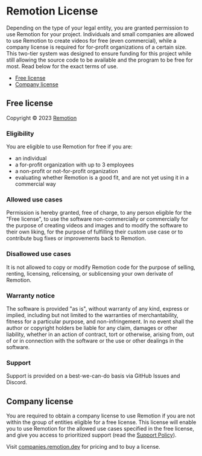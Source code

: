 # Remotion License

Depending on the type of your legal entity, you are granted permission to use Remotion for your project. Individuals and small companies are allowed to use Remotion to create videos for free (even commercial), while a company license is required for for-profit organizations of a certain size. This two-tier system was designed to ensure funding for this project while still allowing the source code to be available and the program to be free for most. Read below for the exact terms of use.

- [Free license](#free-license)
- [Company license](#company-license)

## Free license

Copyright © 2023 [Remotion](https://www.remotion.dev/)

### Eligibility

You are eligible to use Remotion for free if you are:

- an individual
- a for-profit organization with up to 3 employees
- a non-profit or not-for-profit organization
- evaluating whether Remotion is a good fit, and are not yet using it in a commercial way

### Allowed use cases

Permission is hereby granted, free of charge, to any person eligible for the "Free license", to use the software non-commercially or commercially for the purpose of creating videos and images and to modify the software to their own liking, for the purpose of fulfilling their custom use case or to contribute bug fixes or improvements back to Remotion.

### Disallowed use cases

It is not allowed to copy or modify Remotion code for the purpose of selling, renting, licensing, relicensing, or sublicensing your own derivate of Remotion.

### Warranty notice

The software is provided "as is", without warranty of any kind, express or implied, including but not limited to the warranties of merchantability, fitness for a particular purpose, and non-infringement. In no event shall the author or copyright holders be liable for any claim, damages or other liability, whether in an action of contract, tort or otherwise, arising from, out of or in connection with the software or the use or other dealings in the software.

### Support

Support is provided on a best-we-can-do basis via GitHub Issues and Discord.

## Company license

You are required to obtain a company license to use Remotion if you are not within the group of entities eligible for a free license. This license will enable you to use Remotion for the allowed use cases specified in the free license, and give you access to prioritized support (read the [Support Policy](/docs/support)).

Visit [companies.remotion.dev](https://companies.remotion.dev) for pricing and to buy a license.
